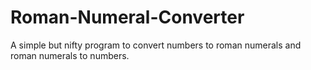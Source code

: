 # Roman-Numeral-Converter
A simple but nifty program to convert numbers to roman numerals and roman numerals to numbers.
